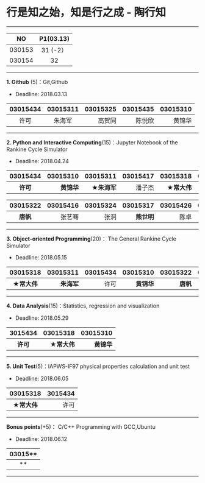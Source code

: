 # 行是知之始，知是行之成 - 陶行知

---
|  NO    | P1(03.13) | 
|:------:|:---------:|
| 030153 |  31 (-2） |
| 030154 |  32       |
---

**1. Github** (5)：Git,Github

* Deadline: 2018.03.13

|03015434 |03015311 | 03015325 | 03015435 |03015310  |
|:-------:|:-------:|---------:|---------:|---------:|
| 许可    |  朱海军  |  高贺同  |  陈悦欣   | 黄锦华   |
---


**2. Python and Interactive Computing**(15)：Jupyter Notebook of the Rankine Cycle Simulator 

* Deadline: 2018.04.24


|03015434 |03015310    | 03015311   | 03015417 | 03015318   | 03015435 | 03015414  | 03015325  |03015329|
|:-------:|-----------:|-----------:|---------:|-----------:|---------:|----------:|----------:|------:|
| **许可**    | **黄锦华**  | **★朱海军** |  潘子杰   | **★常大伟** | 陈悦欣  | 王瑄     | 高贺同     | 蒋铮   | 

| 03015322 |03015416 | 03015324 |03015317   | 03015426 | 03015309 |03015407 | 03015304 |
|:---------:|-------:|---------:|---------:|--------:|---------:|----------:|----------:|
| **唐帆** |  张艺骞  | 张泂     | **熊世明** |  陈卓  | 胡胤博    | 马皋      | **王凤霞**  |
---

**3. Object-oriented Programming**(20)： The General Rankine Cycle Simulator

* Deadline: 2018.05.15

| 03015318  | 03015311  | 03015434  |03015310   | 03015322  | 03015435 |
|:--------:| -----------:|---------:|----------:|----------:|---------:|
| **★常大伟**  | **朱海军** | 许可   | **黄锦华** | **唐帆**  | **陈悦欣**   | 
---

**4. Data Analysis**(15)：Statistics, regression and visualization

* Deadline: 2018.05.29


|3015434   | 03015318 |03015310   |
|:--------:| --------:|---------:|
| **许可**  | **★常大伟** | **黄锦华** |
---

**5. Unit Test**(5)：IAPWS-IF97 physical properties calculation and unit test  

* Deadline: 2018.06.05

| 03015318      |3015434   |
|:------------:| --------:|
| **★常大伟**  | 许可   |
---

**Bonus points**(+5)： C/C++ Programming with GCC,Ubuntu  

* Deadline: 2018.06.12


|03015**  |
|:--------:| 
|  **  | 
---